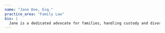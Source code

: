 ```yaml
---
name: "Jane Doe, Esq."
practice_area: "Family Law"
bio: |
  Jane is a dedicated advocate for families, handling custody and divorce cases with compassion and clarity.
---
```

